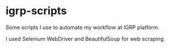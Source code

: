 # igrp-scripts
Some scripts I use to automate my workflow at IGRP platform.

I used Selenium WebDriver and BeautifulSoup for web scraping.
